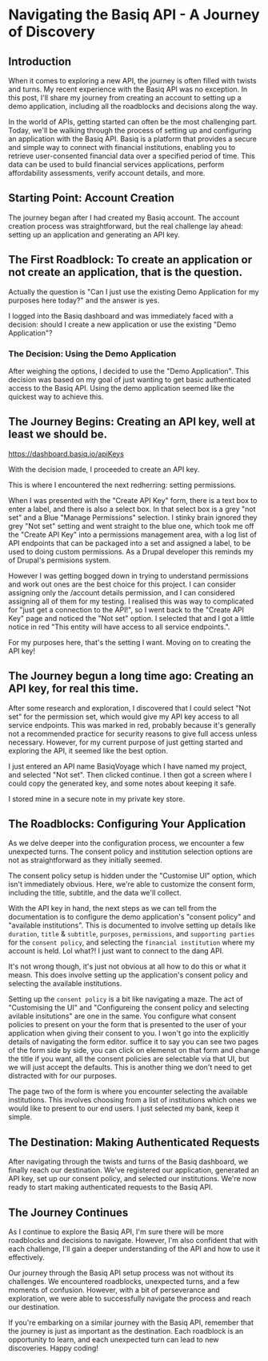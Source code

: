 # Navigating the Basiq API - A Journey of Discovery

## Introduction

When it comes to exploring a new API, the journey is often filled with twists and turns. My recent experience with the Basiq API was no exception. In this post, I'll share my journey from creating an account to setting up a demo application, including all the roadblocks and decisions along the way.

In the world of APIs, getting started can often be the most challenging part. Today, we'll be walking through the process of setting up and configuring an application with the Basiq API. Basiq is a platform that provides a secure and simple way to connect with financial institutions, enabling you to retrieve user-consented financial data over a specified period of time. This data can be used to build financial services applications, perform affordability assessments, verify account details, and more.

## Starting Point: Account Creation

The journey began after I had created my Basiq account. The account creation process was straightforward, but the real challenge lay ahead: setting up an application and generating an API key.

## The First Roadblock: To create an application or not create an application, that is the question.

Actually the question is "Can I just use the existing Demo Application for my purposes here today?" and the answer is yes.

I logged into the Basiq dashboard and was immediately faced with a decision: should I create a new application or use the existing "Demo Application"?

### The Decision: Using the Demo Application

After weighing the options, I decided to use the "Demo Application". This decision was based on my goal of just wanting to get basic authenticated access to the Basiq API. Using the demo application seemed like the quickest way to achieve this.

## The Journey Begins: Creating an API key, well at least we should be.

https://dashboard.basiq.io/apiKeys

With the decision made, I proceeded to create an API key.

This is where I encountered the next redherring: setting permissions.

When I was presented with the "Create API Key" form, there is a text box to enter a label, and there is also a select box.
In that select box is a grey "not set" and a Blue "Manage Permissions" selection. I stinky brain ignored they grey "Not set" setting
and went straight to the blue one, which took me off the "Create API Key" into a permissions management area, with a log list of API endpoints that can be packaged
into a set and assigned a label, to be used to doing custom permissions. As a Drupal developer this reminds my of Drupal's permisions system.

However I was getting bogged down in trying to understand permissions and work out ones are the best choice for this project. I can consider assigning only the /account details permission, and I can considered assigning all of them for my testing. I realised this was way to complicated for "just get a connection to the API!", so I went back to the  "Create API Key" page and noticed the "Not set" option. I selected that and I got a little notice in red "This entity will have access to all service endpoints.".

For my purposes here, that's the setting I want. Moving on to creating the API key!

## The Journey begun a long time ago: Creating an API key, for real this time.

After some research and exploration, I discovered that I could select "Not set" for the permission set, which would give my API key access to all service endpoints. This was marked in red, probably because it's generally not a recommended practice for security reasons to give full access unless necessary. However, for my current purpose of just getting started and exploring the API, it seemed like the best option.

I just entered an API name BasiqVoyage which I have named my project, and selected "Not set". Then clicked continue. I then got a screen where I could copy the generated key, and some notes about keeping it safe.

I stored mine in a secure note in my private key store.

## The Roadblocks: Configuring Your Application

As we delve deeper into the configuration process, we encounter a few unexpected turns. The consent policy and institution selection options are not as straightforward as they initially seemed. 

The consent policy setup is hidden under the "Customise UI" option, which isn't immediately obvious. Here, we're able to customize the consent form, including the title, subtitle, and the data we'll collect. 

With the API key in hand, the next steps as we can tell from the documentation is to configure the demo application's "consent policy" and "available institutions".
This is documented to involve setting up details like `duration`, `title` & `subtitle`, `purposes`, `permissions`, and `supporting parties` for the `consent policy`, and selecting the `financial institution` where my account is held. Lol what?! I just want to connect to the dang API.

It's not wrong though, it's just not obvious at all how to do this or what it measn. This does involve setting up the application's consent policy and selecting the available institutions. 

Setting up the `consent policy` is a bit like navigating a maze. The act of "Customising the UI" and "Configureing the consent policy and selecting avilable insitutions" are one in the same. You configure what consent policies to present on your the form that is presented to the user of your application when giving their consent to you.
I won't go into the explicitly details of navigating the form editor. suffice it to say you can see two pages of the form side by side, you can click on elemenst on that form and change the title if you want, all the consent policies are selectable via that UI, but we will just accept the defaults. This is another thing we don't need to get distracted with for our purposes.

The page two of the form is where you encounter selecting the available institutions. This involves choosing from a list of institutions which ones we would like to present to our end users. I just selected my bank, keep it simple.

## The Destination: Making Authenticated Requests

After navigating through the twists and turns of the Basiq dashboard, we finally reach our destination. We've registered our application, generated an API key, set up our consent policy, and selected our institutions. We're now ready to start making authenticated requests to the Basiq API.


## The Journey Continues

As I continue to explore the Basiq API, I'm sure there will be more roadblocks and decisions to navigate. However, I'm also confident that with each challenge, I'll gain a deeper understanding of the API and how to use it effectively.

Our journey through the Basiq API setup process was not without its challenges. We encountered roadblocks, unexpected turns, and a few moments of confusion. However, with a bit of perseverance and exploration, we were able to successfully navigate the process and reach our destination.

If you're embarking on a similar journey with the Basiq API, remember that the journey is just as important as the destination. Each roadblock is an opportunity to learn, and each unexpected turn can lead to new discoveries. Happy coding!
